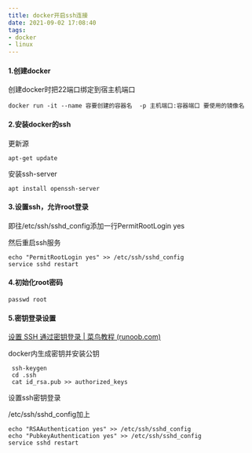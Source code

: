```yaml
---
title: docker开启ssh连接
date: 2021-09-02 17:08:40
tags:
- docker
- linux
---
```


#### 1.创建docker

创建docker时把22端口绑定到宿主机端口

```
docker run -it --name 容要创建的容器名  -p 主机端口:容器端口 要使用的镜像名
```

#### 2.安装docker的ssh

更新源

```
apt-get update
```

安装ssh-server

```
apt install openssh-server
```

#### 3.设置ssh，允许root登录

即往/etc/ssh/sshd_config添加一行PermitRootLogin yes

然后重启ssh服务

```
echo "PermitRootLogin yes" >> /etc/ssh/sshd_config
service sshd restart
```

#### 4.初始化root密码

```
passwd root
```

#### 5.密钥登录设置

[设置 SSH 通过密钥登录 | 菜鸟教程 (runoob.com)](https://www.runoob.com/w3cnote/set-ssh-login-key.html)

docker内生成密钥并安装公钥

```
 ssh-keygen
 cd .ssh
 cat id_rsa.pub >> authorized_keys
```

设置ssh密钥登录

/etc/ssh/sshd_config加上

```
echo "RSAAuthentication yes" >> /etc/ssh/sshd_config
echo "PubkeyAuthentication yes" >> /etc/ssh/sshd_config
service sshd restart
```



